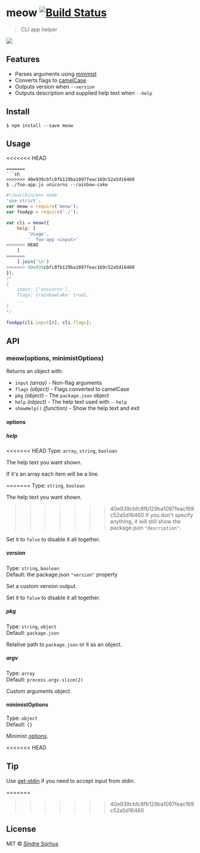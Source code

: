 # meow [![Build Status](https://travis-ci.org/sindresorhus/meow.svg?branch=master)](https://travis-ci.org/sindresorhus/meow)

> CLI app helper

![](meow.gif)


## Features

- Parses arguments using [minimist](https://github.com/substack/minimist)
- Converts flags to [camelCase](https://github.com/sindresorhus/camelcase)
- Outputs version when `--version`
- Outputs description and supplied help text when `--help`


## Install

```
$ npm install --save meow
```


## Usage

<<<<<<< HEAD
```
=======
```sh
>>>>>>> 40e939cbfc8fb129ba1097feac169c52a5d16460
$ ./foo-app.js unicorns --rainbow-cake
```

```js
#!/usr/bin/env node
'use strict';
var meow = require('meow');
var fooApp = require('./');

var cli = meow({
	help: [
		'Usage',
		'  foo-app <input>'
<<<<<<< HEAD
	]
=======
	].join('\n')
>>>>>>> 40e939cbfc8fb129ba1097feac169c52a5d16460
});
/*
{
	input: ['unicorns'],
	flags: {rainbowCake: true},
	...
}
*/

fooApp(cli.input[0], cli.flags);
```


## API

### meow(options, minimistOptions)

Returns an object with:

- `input` *(array)* - Non-flag arguments
- `flags` *(object)* - Flags converted to camelCase
- `pkg` *(object)* - The `package.json` object
- `help` *(object)* - The help text used with `--help`
- `showHelp()` *(function)* - Show the help text and exit

#### options

##### help

<<<<<<< HEAD
Type: `array`, `string`, `boolean`

The help text you want shown.

If it's an array each item will be a line.

=======
Type: `string`, `boolean`

The help text you want shown.

>>>>>>> 40e939cbfc8fb129ba1097feac169c52a5d16460
If you don't specify anything, it will still show the package.json `"description"`.

Set it to `false` to disable it all together.

##### version

Type: `string`, `boolean`  
Default: the package.json `"version"` property

Set a custom version output.

Set it to `false` to disable it all together.

##### pkg

Type: `string`, `object`  
Default: `package.json`

Relative path to `package.json` or it as an object.

##### argv

Type: `array`  
Default: `process.argv.slice(2)`

Custom arguments object.

#### minimistOptions

Type: `object`  
Default: `{}`

Minimist [options](https://github.com/substack/minimist#var-argv--parseargsargs-opts).


<<<<<<< HEAD
## Tip

Use [get-stdin](https://github.com/sindresorhus/get-stdin) if you need to accept input from stdin.


=======
>>>>>>> 40e939cbfc8fb129ba1097feac169c52a5d16460
## License

MIT © [Sindre Sorhus](http://sindresorhus.com)
